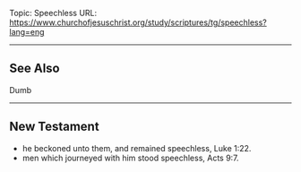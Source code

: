 Topic: Speechless
URL: https://www.churchofjesuschrist.org/study/scriptures/tg/speechless?lang=eng

---

## See Also

Dumb

---

## New Testament

- he beckoned unto them, and remained speechless, Luke 1:22.
- men which journeyed with him stood speechless, Acts 9:7.

